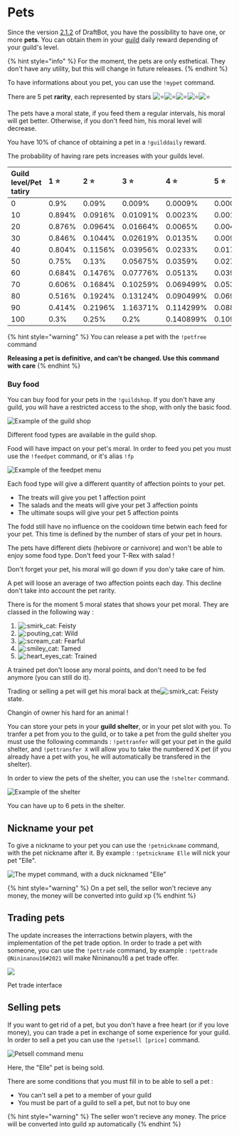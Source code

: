 # Pets

Since the version [2.1.2](https://history.draftbot.com/draftbot-v2/2.1.2) of DraftBot, you have the possibility to have one, or more **pets**. You can obtain them in your [guild](https://guide.draftbot.com/v/en/notions-principale/guildes) daily reward depending of your guild's level.

{% hint style="info" %}
For the moment, the pets are only esthetical. They don't have any utility, but this will change in future releases.
{% endhint %}

To have informations about you pet, you can use the `!mypet` command.

There are 5 pet **rarity**, each represented by stars ![:star:](https://discord.com/assets/141d49436743034a59dec6bd5618675d.svg)​![:star:](https://discord.com/assets/141d49436743034a59dec6bd5618675d.svg)​![:star:](https://discord.com/assets/141d49436743034a59dec6bd5618675d.svg)​![:star:](https://discord.com/assets/141d49436743034a59dec6bd5618675d.svg)​![:star:](https://discord.com/assets/141d49436743034a59dec6bd5618675d.svg)

The pets have a moral state, if you feed them a regular intervals, his moral will get better. Otherwise, if you don't feed him, his moral level will decrease.​

You have 10% of chance of obtaining a pet in a `!guilddaily` reward. 

The probability of having rare pets increases with your guilds level.

| Guild level/Pet tatiry | 1 ⭐  | 2 ⭐  | 3 ⭐  | 4 ⭐  | 5 ⭐  |
| :--- | :--- | :--- | :--- | :--- | :--- |
| 0 | 0.9% | 0.09% | 0.009% | 0.0009% | 0.0001% |
| 10 | 0.894% | 0.0916% | 0.01091% | 0.0023% | 0.00119 |
| 20 | 0.876% | 0.0964% | 0.01664% | 0.0065% | 0.00446% |
| 30 | 0.846% | 0.1044% | 0.02619% | 0.0135% | 0.00991% |
| 40 | 0.804% | 0.1156% | 0.03956% | 0.0233% | 0.01754% |
| 50 | 0.75% | 0.13% | 0.05675% | 0.0359% | 0.02735% |
| 60 | 0.684% | 0.1476% | 0.07776% | 0.0513% | 0.03934% |
| 70 | 0.606% | 0.1684% | 0.10259% | 0.069499% | 0.053511% |
| 80 | 0.516% | 0.1924% | 0.13124% | 0.090499% | 0.069861% |
| 90 | 0.414% | 0.2196% | 1.16371% | 0.114299% | 0.088391% |
| 100 | 0.3% | 0.25% | 0.2% | 0.140899% | 0.109101% |

{% hint style="warning" %}
You can release a pet with the `!petfree` command

**Releasing a pet is definitive, and can't be changed. Use this command with care**
{% endhint %}

### Buy food <a id="acheter-de-la-nourriture"></a>

You can buy food for your pets in the `!guildshop`. If you don't have any guild, you will have a restricted access to the shop, with only the basic food.

![Example of the guild shop](../.gitbook/assets/capture-decran-de-2021-01-31-21-33-28.png)

Different food types are available in the guild shop.

Food will have impact on your pet's moral. In order to feed you pet you must use the `!feedpet` command, or it's alias `!fp`

![Example of the feedpet menu](../.gitbook/assets/capture-decran-de-2021-01-31-21-40-47.png)

Each food type will give a different quantity of affection points to your pet.

* The treats will give you pet 1 affection point
* The salads and the meats will give your pet 3 affection points
* The ultimate soups will give your pet 5 affection points

The fodd still have no influence on the cooldown time betwin each feed for your pet. This time is defined by the number of stars of your pet in hours.

The pets have different diets \(hebivore or carnivore\) and won't be able to enjoy some food type. Don't feed your T-Rex with salad !

Don't forget your pet, his moral will go down if you don'y take care of him.

A pet will loose an average of two affection points each day. This decline don't take into account the pet rarity.

There is for the moment 5 moral states that shows your pet moral. They are classed in the following way :

1. ![:smirk\_cat:](https://discord.com/assets/e25128510c26b0aad9d71bc6cf49df67.svg)  Feisty
2. ![:pouting\_cat:](https://discord.com/assets/551f9d76028c39299e0bc9bc20cd0e0d.svg) Wild 
3. ![:scream\_cat:](https://discord.com/assets/3068417ae7f1a7c5c2ba60ab1aa1fb62.svg) Fearful 
4. ![:smiley\_cat:](https://discord.com/assets/ef2af7fab48463e72a3a7f0f8fb4fb4e.svg) Tamed 
5. ![:heart\_eyes\_cat:](https://discord.com/assets/d4d91a5f31668dd4609a3d7522f722c5.svg) Trained 

A trained pet don't loose any moral points, and don't need to be fed anymore \(you can still do it\).

Trading or selling a pet will get his moral back at the![:smirk\_cat:](https://discord.com/assets/e25128510c26b0aad9d71bc6cf49df67.svg)  Feisty state.

Changin of owner his hard for an animal !

You can store your pets in your **guild shelter**, or in your pet slot with you. To tranfer a pet from you to the guild, or to take a pet from the guild shelter you must use the following commands : `!pettranfer` will get your pet in the guild shelter, and `!pettransfer X` will allow you to take the numbered X pet \(if you already have a pet with you, he will automatically be transfered in the shelter\).

In order to view the pets of the shelter, you can use the `!shelter` command.

![Example of the shelter](../.gitbook/assets/capture-decran-de-2021-01-31-22-07-38.png)

You can have up to 6 pets in the shelter.

## Nickname your pet <a id="surnommer-un-familier"></a>

To give a nickname to your pet you can use the `!petnickname` command, with the pet nickname after it. By example : `!petnickname Elle` will nick your pet "Elle".

![The mypet command, with a duck nicknamed &quot;Elle&quot;](../.gitbook/assets/capture-decran-de-2021-01-31-22-11-10.png)

{% hint style="warning" %}
On a pet sell, the sellor won't recieve any money, the money will be converted into guild xp
{% endhint %}

##  Trading pets <a id="echange-de-familiers"></a>

The update increases the interractions betwin players, with the implementation of the pet trade option. In order to trade a pet with someone, you can use the `!pettrade` command, by example : `!pettrade @Nininanou16#2021` will make Nininanou16 a pet trade offer.

![](https://gblobscdn.gitbook.com/assets%2F-MH1fCvNZ7zikrWd7dJj%2F-MMr9LIf7qfnOom3QWkl%2F-MMtJYbq6hiIFwxAtNWp%2FTrade%20pets.png?alt=media&token=197951ff-da07-4a39-87d3-d5421ac79c9a)

Pet trade interface

## Selling pets <a id="vente-de-familiers"></a>

If you want to get rid of a pet, but you don't have a free heart \(or if you love money\), you can trade a pet in exchange of some experience for your guild. In order to sell a pet you can use the `!petsell [price]` command.

![Petsell command menu](../.gitbook/assets/capture-decran-de-2021-01-31-22-32-22.png)

Here, the "Elle" pet is being sold.

There are some conditions that you must fill in to be able to sell a pet :

* You can't sell a pet to a member of your guild
* You must be part of a guild to sell a pet, but not to buy one

{% hint style="warning" %}
The seller won't recieve any money. The price will be converted into guild xp automatically
{% endhint %}

